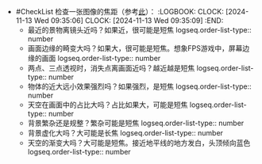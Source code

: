 - #CheckList 检查一张图像的焦距（参考[此](https://v-yop.github.io/2024/10-28%E5%A6%82%E4%BD%95%E5%88%A4%E6%96%AD%E4%B8%80%E5%BC%A0%E7%85%A7%E7%89%87%E4%BD%BF%E7%94%A8%E4%BB%80%E4%B9%88%E7%84%A6%E8%B7%9D%E6%8B%8D%E6%91%84%E7%9A%84.html)）：
  :LOGBOOK:
  CLOCK: [2024-11-13 Wed 09:35:06]
  CLOCK: [2024-11-13 Wed 09:35:09]
  :END:
	- 最近的景物离镜头近吗？如果近，很可能是短焦
	  logseq.order-list-type:: number
	- 画面边缘的畸变大吗？如果大，很可能是短焦。想象FPS游戏中，屏幕边缘的画面
	  logseq.order-list-type:: number
	- 两点、三点透视时，消失点离画面近吗？越近越是短焦
	  logseq.order-list-type:: number
	- 物体的近大远小效果强烈吗？如果强烈，是短焦
	  logseq.order-list-type:: number
	- 天空在画面中的占比大吗？占比如果大，可能是短焦
	  logseq.order-list-type:: number
	- 背景繁杂还是规整？繁杂可能是短焦
	  logseq.order-list-type:: number
	- 背景虚化大吗？大可能是长焦
	  logseq.order-list-type:: number
	- 天空的渐变大吗？大可能是短焦。接近地平线的地方发白，头顶倾向蓝色
	  logseq.order-list-type:: number